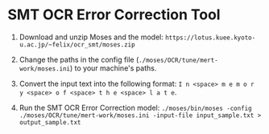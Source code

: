 # SMT OCR Error Correction Tool

1. Download and unzip Moses and the model: `https://lotus.kuee.kyoto-u.ac.jp/~felix/ocr_smt/moses.zip`

2. Change the paths in the config file (`./moses/OCR/tune/mert-work/moses.ini`) to your machine's paths.

3. Convert the input text into the following format: `I n <space> m e m o r y <space> o f <space> t h e <space> l a t e`.

4. Run the SMT OCR Error Correction model: `./moses/bin/moses -config ./moses/OCR/tune/mert-work/moses.ini -input-file input_sample.txt > output_sample.txt`
